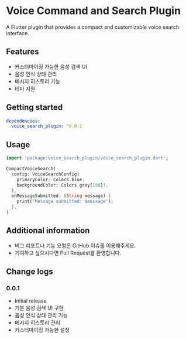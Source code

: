 # Voice Command and Search Plugin

A Flutter plugin that provides a compact and customizable voice search interface.

## Features

* 커스터마이징 가능한 음성 검색 UI
* 음성 인식 상태 관리
* 메시지 히스토리 기능
* 테마 지원

## Getting started

```yaml
dependencies:
  voice_search_plugin: ^0.0.1
```

## Usage

```dart
import 'package:voice_search_plugin/voice_search_plugin.dart';

CompactVoiceSearch(
  config: VoiceSearchConfig(
    primaryColor: Colors.blue,
    backgroundColor: Colors.grey[100]!,
  ),
  onMessageSubmitted: (String message) {
    print('Message submitted: $message');
  },
)
```

## Additional information

* 버그 리포트나 기능 요청은 GitHub 이슈를 이용해주세요.
* 기여하고 싶으시다면 Pull Request를 환영합니다.


## Change logs
### 0.0.1

* Initial release
* 기본 음성 검색 UI 구현
* 음성 인식 상태 관리 기능
* 메시지 히스토리 관리
* 커스터마이징 가능한 설정

